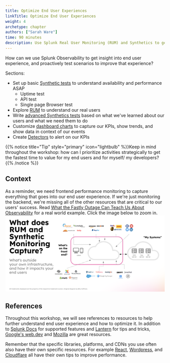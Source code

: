 ```yaml
---
title: Optimize End User Experiences
linkTitle: Optimize End User Experiences
weight: 4
archetype: chapter
authors: ["Sarah Ware"]
time: 90 minutes
description: Use Splunk Real User Monitoring (RUM) and Synthetics to get insight into end user experience, and proactively test scenarios to improve that experience.
---
```


How can we use Splunk Observability to get insight into end user experience, and proactively test scenarios to improve that experience?

Sections:

- Set up basic [Synthetic tests](./1-synthetics/_index.md) to understand availability and performance ASAP
   - Uptime test
   - API test
   - Single page Browser test
- Explore [RUM](./2-rum/_index.md) to understand our real users
- Write [advanced Synthetics tests](./3-advanced-synthetics/_index.md) based on what we've learned about our users and what we need them to do
- Customize [dashboard charts](./4-dashboards/_index.md) to capture our KPIs, show trends, and show data in context of our events
- Create [Detectors](./5-detectors/_index.md) to alert on our KPIs

{{% notice title="Tip" style="primary"  icon="lightbulb" %}}Keep in mind throughout the workshop: how can I prioritize activities strategically to get the fastest time to value for my end users and for myself/ my developers?{{% /notice %}}

## Context

As a reminder, we need frontend performance monitoring to capture everything that goes into our end user experience. If we're just monitoring the backend, we're missing all of the other resources that are critical to our users' success. Read [What the Fastly Outage Can Teach Us About Observability](https://www.splunk.com/en_us/blog/devops/what-the-fastly-outage-can-teach-us-about-observability.html) for a real world example. Click the image below to zoom in.
![What goes into the front end](./images/frontend.png)

## References

Throughout this workshop, we will see references to resources to help further understand end user experience and how to optimize it. In addition to [Splunk Docs](https://docs.splunk.com/observability/en/rum/intro-to-rum.html) for supported features and [Lantern](https://lantern.splunk.com/Observability/UCE/Optimized_experiences) for tips and tricks, [Google's web.dev](https://web.dev/) and [Mozilla](https://developer.mozilla.org/en-US/docs/Learn/Performance) are great resources. 

Remember that the specific libraries, platforms, and CDNs you use often also have their own specific resources. For example [React](https://react.dev/reference/react/useCallback#skipping-re-rendering-of-components), [Wordpress](https://wpengine.com/support/troubleshooting-high-time-first-byte-ttfb/), and [Cloudflare](https://community.cloudflare.com/t/improving-time-to-first-byte-ttfb-with-cloudflare/390367) all have their own tips to improve performance.
